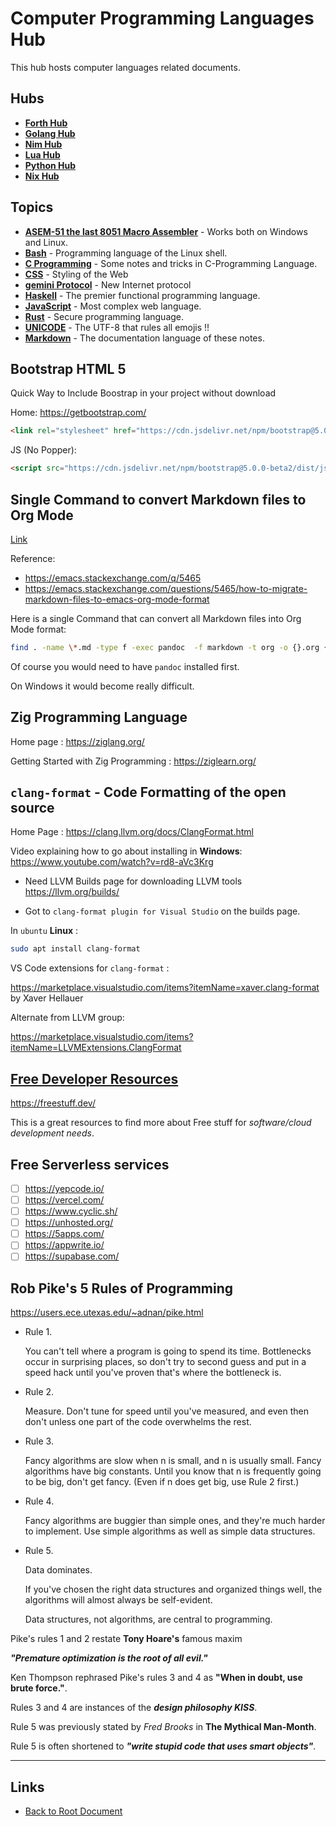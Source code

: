 # Computer Programming Languages Hub

This hub hosts computer languages related documents.

## Hubs

- **[Forth Hub](./Forth/README.md)**
- **[Golang Hub](./Golang/README.md)**
- **[Nim Hub](./Nim/README.md)**
- **[Lua Hub](./Lua/README.md)**
- **[Python Hub](./Python/README.md)**
- **[Nix Hub](./Nix/README.md)**

## Topics

- **[ASEM-51 the last 8051 Macro Assembler](./ASEM-51.md)** - Works both on Windows and Linux.
- **[Bash](./bash.md)** - Programming language of the Linux shell.
- **[C Programming](./c-notes.md)** - Some notes and tricks in C-Programming Language.
- **[CSS](./css.md)** - Styling of the Web
- **[gemini Protocol](./gemini.md)** - New Internet protocol
- **[Haskell](./haskell.md)** - The premier functional programming language.
- **[JavaScript](./javascript.md)** - Most complex web language.
- **[Rust](./rust.md)** - Secure programming language.
- **[UNICODE](./unicode.md)** - The UTF-8 that rules all emojis !!
- **[Markdown](./markdown.md)** - The documentation language of these notes.

## Bootstrap HTML 5

Quick Way to Include Boostrap in your project without download

Home: <https://getbootstrap.com/>

```html
<link rel="stylesheet" href="https://cdn.jsdelivr.net/npm/bootstrap@5.0.0-beta2/dist/css/bootstrap.min.css" rel="stylesheet" integrity="sha384-BmbxuPwQa2lc/FVzBcNJ7UAyJxM6wuqIj61tLrc4wSX0szH/Ev+nYRRuWlolflfl" crossorigin="anonymous">
```

JS (No Popper):

```html
<script src="https://cdn.jsdelivr.net/npm/bootstrap@5.0.0-beta2/dist/js/bootstrap.min.js" integrity="sha384-nsg8ua9HAw1y0W1btsyWgBklPnCUAFLuTMS2G72MMONqmOymq585AcH49TLBQObG" crossorigin="anonymous"></script>
```

## Single Command to convert Markdown files to Org Mode

[Link](https://emacs.stackexchange.com/q/5465)

Reference:

- <https://emacs.stackexchange.com/q/5465>
- <https://emacs.stackexchange.com/questions/5465/how-to-migrate-markdown-files-to-emacs-org-mode-format>

Here is a single Command that can convert all Markdown files into Org Mode format:

```sh
find . -name \*.md -type f -exec pandoc  -f markdown -t org -o {}.org {} \;
```

Of course you would need to have `pandoc` installed first.

On Windows it would become really difficult.

## Zig Programming Language

Home page : <https://ziglang.org/>

Getting Started with Zig Programming : <https://ziglearn.org/>

## `clang-format` - Code Formatting of the open source

Home Page : <https://clang.llvm.org/docs/ClangFormat.html>

Video explaining how to go about installing in **Windows**:
<https://www.youtube.com/watch?v=rd8-aVc3Krg>

- Need LLVM Builds page for downloading LLVM tools <https://llvm.org/builds/>

- Got to `clang-format plugin for Visual Studio` on the builds page.

In `ubuntu` **Linux** :
```sh
sudo apt install clang-format
```

VS Code extensions for `clang-format` :

<https://marketplace.visualstudio.com/items?itemName=xaver.clang-format>
by Xaver Hellauer

Alternate from LLVM group:

<https://marketplace.visualstudio.com/items?itemName=LLVMExtensions.ClangFormat>

## [Free Developer Resources](https://freestuff.dev/)

<https://freestuff.dev/>

This is a great resources to find more about Free stuff for *software/cloud development needs*.

## Free Serverless services

- [ ] <https://yepcode.io/>
- [ ] <https://vercel.com/>
- [ ] <https://www.cyclic.sh/>
- [ ] <https://unhosted.org/>
- [ ] <https://5apps.com/>
- [ ] <https://appwrite.io/>
- [ ] <https://supabase.com/>

## Rob Pike's 5 Rules of Programming

<https://users.ece.utexas.edu/~adnan/pike.html>


- Rule 1.

    You can't tell where a program is going to spend its time. Bottlenecks
    occur in surprising places, so don't try to second guess and put in a
    speed hack until you've proven that's where the bottleneck is.

- Rule 2.

    Measure. Don't tune for speed until you've measured, and even then
    don't unless one part of the code overwhelms the rest.

- Rule 3.

    Fancy algorithms are slow when n is small, and n is usually small.
    Fancy algorithms have big constants. Until you know that n is
    frequently going to be big, don't get fancy. (Even if n does get big,
    use Rule 2 first.)

- Rule 4.

    Fancy algorithms are buggier than simple ones, and they're much harder
    to implement. Use simple algorithms as well as simple data structures.

- Rule 5.

    Data dominates.

    If you've chosen the right data structures and
    organized things well, the algorithms will almost always be self-evident.

    Data structures, not algorithms, are central to programming.

Pike's rules 1 and 2 restate **Tony Hoare's** famous maxim

***"Premature optimization is the root of all evil."***

Ken Thompson rephrased Pike's rules 3 and 4 as
**"When in doubt, use brute force."**.

Rules 3 and 4 are instances of the ***design philosophy KISS***.

Rule 5 was previously stated by *Fred Brooks* in **The Mythical Man-Month**.

Rule 5 is often shortened to ***"write stupid code that uses smart objects"***.

----
<!-- Footer Begins Here -->
## Links

- [Back to Root Document](../README.md)